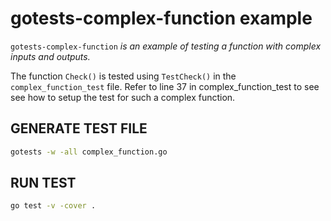
# gotests-complex-function example

`gotests-complex-function` _is an example of testing a function with
complex inputs and outputs._

The function `Check()` is tested using `TestCheck()` in the
`complex_function_test` file. Refer to line 37 in
complex_function_test to see see how to setup the
test for such a complex function.

## GENERATE TEST FILE

```bash
gotests -w -all complex_function.go
```

## RUN TEST

```bash
go test -v -cover .
```